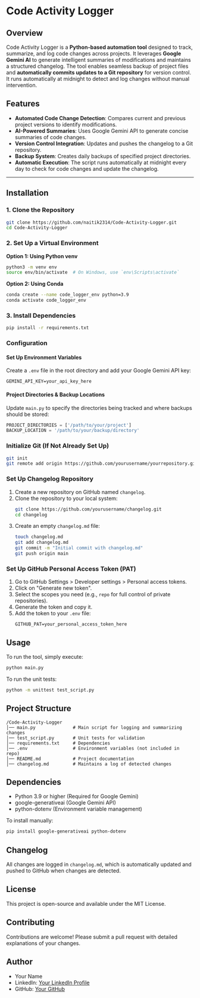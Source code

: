 # Code Activity Logger

## Overview
Code Activity Logger is a **Python-based automation tool** designed to track, summarize, and log code changes across projects. It leverages **Google Gemini AI** to generate intelligent summaries of modifications and maintains a structured changelog. The tool enables seamless backup of project files and **automatically commits updates to a Git repository** for version control. It runs automatically at midnight to detect and log changes without manual intervention.

## Features
- **Automated Code Change Detection**: Compares current and previous project versions to identify modifications.
- **AI-Powered Summaries**: Uses Google Gemini API to generate concise summaries of code changes.
- **Version Control Integration**: Updates and pushes the changelog to a Git repository.
- **Backup System**: Creates daily backups of specified project directories.
- **Automatic Execution**: The script runs automatically at midnight every day to check for code changes and update the changelog.

---

## Installation

### 1. Clone the Repository
```sh
git clone https://github.com/naitik2314/Code-Activity-Logger.git
cd Code-Activity-Logger
```

### 2. Set Up a Virtual Environment
**Option 1: Using Python venv**
```sh
python3 -m venv env
source env/bin/activate  # On Windows, use `env\Scripts\activate`
```

**Option 2: Using Conda**
```sh
conda create --name code_logger_env python=3.9
conda activate code_logger_env
```

### 3. Install Dependencies
```sh
pip install -r requirements.txt
```

### Configuration

#### Set Up Environment Variables
Create a `.env` file in the root directory and add your Google Gemini API key:
```
GEMINI_API_KEY=your_api_key_here
```

#### Project Directories & Backup Locations
Update `main.py` to specify the directories being tracked and where backups should be stored:
```python
PROJECT_DIRECTORIES = ['/path/to/your/project']
BACKUP_LOCATION = '/path/to/your/backup/directory'
```

### Initialize Git (If Not Already Set Up)
```sh
git init
git remote add origin https://github.com/yourusername/yourrepository.git
```

### Set Up Changelog Repository
1. Create a new repository on GitHub named `changelog`.
2. Clone the repository to your local system:
    ```sh
    git clone https://github.com/yourusername/changelog.git
    cd changelog
    ```
3. Create an empty `changelog.md` file:
    ```sh
    touch changelog.md
    git add changelog.md
    git commit -m "Initial commit with changelog.md"
    git push origin main
    ```

### Set Up GitHub Personal Access Token (PAT)
1. Go to GitHub Settings > Developer settings > Personal access tokens.
2. Click on "Generate new token".
3. Select the scopes you need (e.g., `repo` for full control of private repositories).
4. Generate the token and copy it.
5. Add the token to your `.env` file:
    ```
    GITHUB_PAT=your_personal_access_token_here
    ```

## Usage

To run the tool, simply execute:
```sh
python main.py
```

To run the unit tests:
```sh
python -m unittest test_script.py
```

## Project Structure

```
/Code-Activity-Logger
│── main.py              # Main script for logging and summarizing changes
│── test_script.py       # Unit tests for validation
│── requirements.txt     # Dependencies
│── .env                 # Environment variables (not included in repo)
│── README.md            # Project documentation
│── changelog.md         # Maintains a log of detected changes
```

## Dependencies

- Python 3.9 or higher (Required for Google Gemini)
- google-generativeai (Google Gemini API)
- python-dotenv (Environment variable management)

To install manually:
```sh
pip install google-generativeai python-dotenv
```

## Changelog

All changes are logged in `changelog.md`, which is automatically updated and pushed to GitHub when changes are detected.

## License

This project is open-source and available under the MIT License.

## Contributing

Contributions are welcome! Please submit a pull request with detailed explanations of your changes.

## Author

- Your Name
- LinkedIn: [Your LinkedIn Profile](https://www.linkedin.com/in/yourprofile)
- GitHub: [Your GitHub](https://github.com/yourusername)
